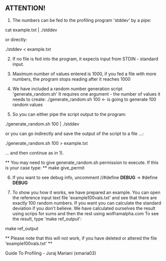 ATTENTION!
---------------------------

1) The numbers can be fed to the profiling program 'stddev' by a pipe:

cat example.txt | ./stddev

or directly:

./stddev < example.txt

2) If no file is fed into the program, it expects input from STDIN - standard input.

3) Maximum number of values entered is 1000, if you fed a file with more numbers, the program stops reading after it reaches 1000


4) We have included a random number generation script 'generate_random.sh'
It requires one argument - the number of values it needs to create:
./generate_random.sh 100	<- is going to generate 100 random values


5) So you can either pipe the script output to the program:

./generate_random.sh 100 | ./stddev

or you can go indirectly and save the output of the script to a file ...:

./generate_random.sh 100 > example.txt

... and then continue as in 1).

** You may need to give generate_random.sh permission to execute. If this is your case type:    **
	make give_permit

6) If you want to see debug info, uncomment //#define __DEBUG__ -> #define __DEBUG__

7) To show you how it works, we have prepared an example. You can open the reference input text file 'example100vals.txt'
and see that there are exactly 100 random numbers. If you want you can calculate the standard deviation if you don't
believe. We have calculated ourselves the result using scrips for sums and then the rest using wolframalpha.com
To see the result, type 'make ref_output':

make ref_output

** Please note that this will not work, if you have deleted or altered the file 'example100vals.txt' **





Guide To Profiling - Juraj Mariani (xmaria03)
